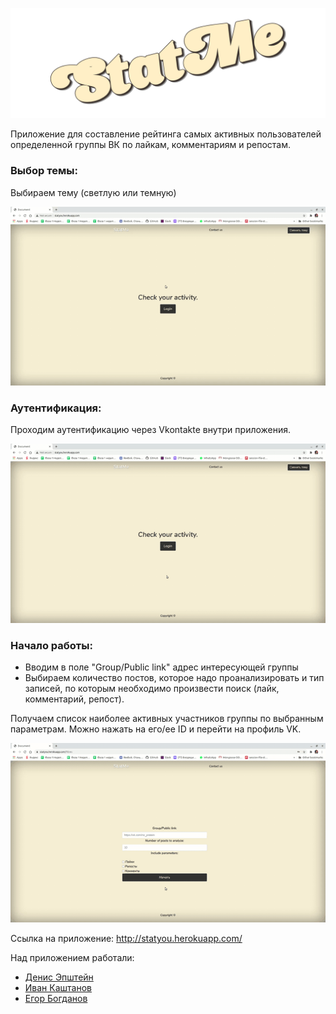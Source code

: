![screenshot](readme-assets/Logo3.png)

Приложение для составление рейтинга самых активных пользователей определенной группы ВК по лайкам, комментариям и репостам.

### Выбор темы:
Выбираем тему (светлую или темную)

![screenshot](readme-assets/Theme.gif)

### Аутентификация:
Проходим аутентификацию через Vkontakte внутри приложения.

![screenshot](readme-assets/Auth.gif)

### Начало работы:
* Вводим в поле "Group/Public link" адрес интересующей группы
* Выбираем количество постов, которое надо проанализировать и тип записей, по которым необходимо произвести поиск (лайк, комментарий, репост).

Получаем список наиболее активных участников группы по выбранным параметрам. Можно нажать на его/ее ID и перейти на профиль VK.

![screenshot](readme-assets/Final.gif)

Ссылка на приложение: http://statyou.herokuapp.com/

Над приложением работали:
* [Денис Эпштейн](https://github.com/DenisEps)
* [Иван Каштанов](https://github.com/kashtn)
* [Егор Богданов](https://github.com/YegorBogdanov)
